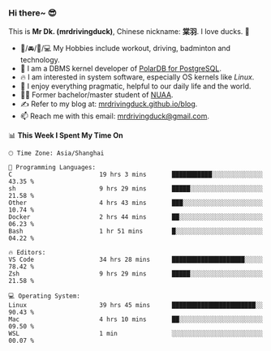 ### Hi there~ 😎

This is **Mr Dk. (mrdrivingduck)**, Chinese nickname: **棠羽**. I love ducks. 🦆

- 💪/🚘/🏸/💻 My Hobbies include workout, driving, badminton and technology.
- 🍊 I am a DBMS kernel developer of [PolarDB for PostgreSQL](https://github.com/ApsaraDB/PolarDB-for-PostgreSQL).
- 🔥 I am interested in system software, especially OS kernels like *Linux*.
- 🔧 I enjoy everything pragmatic, helpful to our daily life and the world.
- 👨‍🎓 Former bachelor/master student of [NUAA](https://en.wikipedia.org/wiki/Nanjing_University_of_Aeronautics_and_Astronautics).
- ✍ Refer to my blog at: [mrdrivingduck.github.io/blog](https://mrdrivingduck.github.io/blog/).
- 📫 Reach me with this email: [mrdrivingduck@gmail.com](mailto:mrdrivingduck@gmail.com).

<!--START_SECTION:waka-->
📊 **This Week I Spent My Time On** 

```text
🕑︎ Time Zone: Asia/Shanghai

💬 Programming Languages: 
C                        19 hrs 3 mins       ███████████░░░░░░░░░░░░░░   43.35 % 
sh                       9 hrs 29 mins       █████░░░░░░░░░░░░░░░░░░░░   21.58 % 
Other                    4 hrs 43 mins       ███░░░░░░░░░░░░░░░░░░░░░░   10.74 % 
Docker                   2 hrs 44 mins       ██░░░░░░░░░░░░░░░░░░░░░░░   06.23 % 
Bash                     1 hr 51 mins        █░░░░░░░░░░░░░░░░░░░░░░░░   04.22 % 

🔥 Editors: 
VS Code                  34 hrs 28 mins      ████████████████████░░░░░   78.42 % 
Zsh                      9 hrs 29 mins       █████░░░░░░░░░░░░░░░░░░░░   21.58 % 

💻 Operating System: 
Linux                    39 hrs 45 mins      ███████████████████████░░   90.43 % 
Mac                      4 hrs 10 mins       ██░░░░░░░░░░░░░░░░░░░░░░░   09.50 % 
WSL                      1 min               ░░░░░░░░░░░░░░░░░░░░░░░░░   00.07 % 
```


<!--END_SECTION:waka-->

<!-- ![Mr Dk.'s GitHub Stats](https://github-readme-stats.vercel.app/api?username=mrdrivingduck&count_private&show_icons=true&theme=buefy) -->

<!-- ![Most Used Languages](https://github-readme-stats.vercel.app/api/top-langs/?username=mrdrivingduck&exclude_repo=mips32-CPU,snort-tcp-socket&theme=buefy&layout=compact&langs_count=10) -->


<!--
**mrdrivingduck/mrdrivingduck** is a ✨ _special_ ✨ repository because its `README.md` (this file) appears on your GitHub profile.

Here are some ideas to get you started:

- 🔭 I’m currently working on ...
- 🌱 I’m currently learning ...
- 👯 I’m looking to collaborate on ...
- 🤔 I’m looking for help with ...
- 💬 Ask me about ...
- 📫 How to reach me: ...
- 😄 Pronouns: ...
- ⚡ Fun fact: ...
-->
